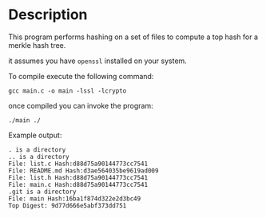 # Description

This program performs hashing on a set of files to compute a top hash for
a merkle hash tree.

it assumes you have `openssl` installed on your system.

To compile execute the following command:

```
gcc main.c -o main -lssl -lcrypto
```

once compiled you can invoke the program:

```
./main ./
```

Example output:

```
. is a directory
.. is a directory
File: list.c Hash:d88d75a90144773cc7541
File: README.md Hash:d3ae564035be9619ad009
File: list.h Hash:d88d75a90144773cc7541
File: main.c Hash:d88d75a90144773cc7541
.git is a directory
File: main Hash:16ba1f874d322e2d3bc49
Top Digest: 9d77d666e5abf373dd751

```